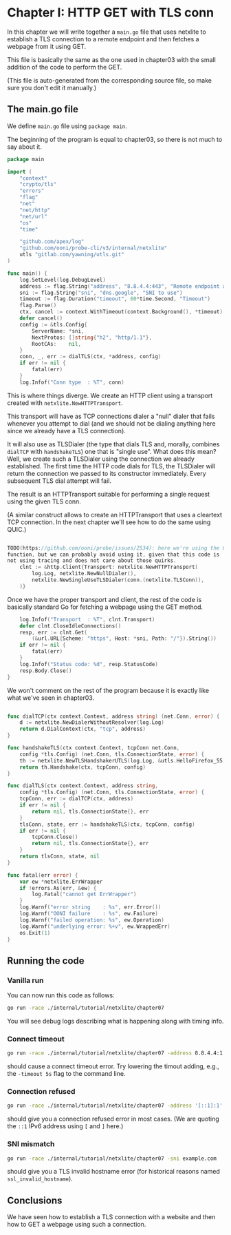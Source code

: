 
# Chapter I: HTTP GET with TLS conn

In this chapter we will write together a `main.go` file that
uses netxlite to establish a TLS connection to a remote endpoint
and then fetches a webpage from it using GET.

This file is basically the same as the one used in chapter03
with the small addition of the code to perform the GET.

(This file is auto-generated from the corresponding source file,
so make sure you don't edit it manually.)

## The main.go file

We define `main.go` file using `package main`.

The beginning of the program is equal to chapter03,
so there is not much to say about it.

```Go
package main

import (
	"context"
	"crypto/tls"
	"errors"
	"flag"
	"net"
	"net/http"
	"net/url"
	"os"
	"time"

	"github.com/apex/log"
	"github.com/ooni/probe-cli/v3/internal/netxlite"
	utls "gitlab.com/yawning/utls.git"
)

func main() {
	log.SetLevel(log.DebugLevel)
	address := flag.String("address", "8.8.4.4:443", "Remote endpoint address")
	sni := flag.String("sni", "dns.google", "SNI to use")
	timeout := flag.Duration("timeout", 60*time.Second, "Timeout")
	flag.Parse()
	ctx, cancel := context.WithTimeout(context.Background(), *timeout)
	defer cancel()
	config := &tls.Config{
		ServerName: *sni,
		NextProtos: []string{"h2", "http/1.1"},
		RootCAs:    nil,
	}
	conn, _, err := dialTLS(ctx, *address, config)
	if err != nil {
		fatal(err)
	}
	log.Infof("Conn type  : %T", conn)
```

This is where things diverge. We create an HTTP client
using a transport created with `netxlite.NewHTTPTransport`.

This transport will have as TCP connections dialer a
"null" dialer that fails whenever you attempt to dial
(and we should not be dialing anything here since we
already have a TLS connection).

It will also use as TLSDialer (the type that dials TLS
and, morally, combines `dialTCP` with `handshakeTLS`) one
that is "single use". What does this mean? Well, we
create such a TLSDialer using the connection we already
established. The first time the HTTP code dials for
TLS, the TLSDialer will return the connection we passed
to its constructor immediately. Every subsequent TLS
dial attempt will fail.

The result is an HTTPTransport suitable for performing
a single request using the given TLS conn.

(A similar construct allows to create an HTTPTransport that
uses a cleartext TCP connection. In the next chapter we'll
see how to do the same using QUIC.)

```Go

TODO(https://github.com/ooni/probe/issues/2534): here we're using the QUIRKY netxlite.NewHTTPTransport
function, but we can probably avoid using it, given that this code is
not using tracing and does not care about those quirks.
	clnt := &http.Client{Transport: netxlite.NewHTTPTransport(
		log.Log, netxlite.NewNullDialer(),
		netxlite.NewSingleUseTLSDialer(conn.(netxlite.TLSConn)),
	)}
```

Once we have the proper transport and client, the rest of
the code is basically standard Go for fetching a webpage
using the GET method.

```Go
	log.Infof("Transport  : %T", clnt.Transport)
	defer clnt.CloseIdleConnections()
	resp, err := clnt.Get(
		(&url.URL{Scheme: "https", Host: *sni, Path: "/"}).String())
	if err != nil {
		fatal(err)
	}
	log.Infof("Status code: %d", resp.StatusCode)
	resp.Body.Close()
}

```

We won't comment on the rest of the program because it is
exactly like what we've seen in chapter03.

```Go

func dialTCP(ctx context.Context, address string) (net.Conn, error) {
	d := netxlite.NewDialerWithoutResolver(log.Log)
	return d.DialContext(ctx, "tcp", address)
}

func handshakeTLS(ctx context.Context, tcpConn net.Conn,
	config *tls.Config) (net.Conn, tls.ConnectionState, error) {
	th := netxlite.NewTLSHandshakerUTLS(log.Log, &utls.HelloFirefox_55)
	return th.Handshake(ctx, tcpConn, config)
}

func dialTLS(ctx context.Context, address string,
	config *tls.Config) (net.Conn, tls.ConnectionState, error) {
	tcpConn, err := dialTCP(ctx, address)
	if err != nil {
		return nil, tls.ConnectionState{}, err
	}
	tlsConn, state, err := handshakeTLS(ctx, tcpConn, config)
	if err != nil {
		tcpConn.Close()
		return nil, tls.ConnectionState{}, err
	}
	return tlsConn, state, nil
}

func fatal(err error) {
	var ew *netxlite.ErrWrapper
	if !errors.As(err, &ew) {
		log.Fatal("cannot get ErrWrapper")
	}
	log.Warnf("error string    : %s", err.Error())
	log.Warnf("OONI failure    : %s", ew.Failure)
	log.Warnf("failed operation: %s", ew.Operation)
	log.Warnf("underlying error: %+v", ew.WrappedErr)
	os.Exit(1)
}

```

## Running the code

### Vanilla run

You can now run this code as follows:

```bash
go run -race ./internal/tutorial/netxlite/chapter07
```

You will see debug logs describing what is happening along with timing info.

### Connect timeout

```bash
go run -race ./internal/tutorial/netxlite/chapter07 -address 8.8.4.4:1
```

should cause a connect timeout error. Try lowering the timout adding, e.g.,
the `-timeout 5s` flag to the command line.

### Connection refused

```bash
go run -race ./internal/tutorial/netxlite/chapter07 -address '[::1]:1'
```

should give you a connection refused error in most cases. (We are quoting
the `::1` IPv6 address using `[` and `]` here.)

### SNI mismatch

```bash
go run -race ./internal/tutorial/netxlite/chapter07 -sni example.com
```

should give you a TLS invalid hostname error (for historical reasons
named `ssl_invalid_hostname`).

## Conclusions

We have seen how to establish a TLS connection with a website
and then how to GET a webpage using such a connection.
